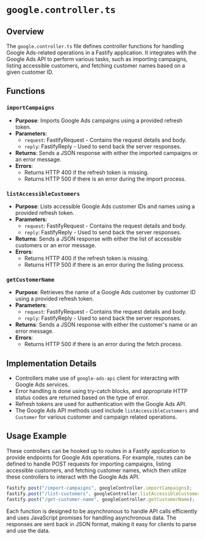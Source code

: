 # `google.controller.ts`

## Overview

The `google.controller.ts` file defines controller functions for handling Google Ads-related operations in a Fastify application. It integrates with the Google Ads API to perform various tasks, such as importing campaigns, listing accessible customers, and fetching customer names based on a given customer ID.

## Functions

### `importCampaigns`

- **Purpose**: Imports Google Ads campaigns using a provided refresh token.
- **Parameters**:
  - `request`: FastifyRequest - Contains the request details and body.
  - `reply`: FastifyReply - Used to send back the server responses.
- **Returns**: Sends a JSON response with either the imported campaigns or an error message.
- **Errors**:
  - Returns HTTP 400 if the refresh token is missing.
  - Returns HTTP 500 if there is an error during the import process.

### `listAccessibleCustomers`

- **Purpose**: Lists accessible Google Ads customer IDs and names using a provided refresh token.
- **Parameters**:
  - `request`: FastifyRequest - Contains the request details and body.
  - `reply`: FastifyReply - Used to send back the server responses.
- **Returns**: Sends a JSON response with either the list of accessible customers or an error message.
- **Errors**:
  - Returns HTTP 400 if the refresh token is missing.
  - Returns HTTP 500 if there is an error during the listing process.

### `getCustomerName`

- **Purpose**: Retrieves the name of a Google Ads customer by customer ID using a provided refresh token.
- **Parameters**:
  - `request`: FastifyRequest - Contains the request details and body.
  - `reply`: FastifyReply - Used to send back the server responses.
- **Returns**: Sends a JSON response with either the customer's name or an error message.
- **Errors**:
  - Returns HTTP 500 if there is an error during the fetch process.

## Implementation Details

- Controllers make use of `google-ads-api` client for interacting with Google Ads services.
- Error handling is done using try-catch blocks, and appropriate HTTP status codes are returned based on the type of error.
- Refresh tokens are used for authentication with the Google Ads API.
- The Google Ads API methods used include `listAccessibleCustomers` and `Customer` for various customer and campaign related operations.

## Usage Example

These controllers can be hooked up to routes in a Fastify application to provide endpoints for Google Ads operations. For example, routes can be defined to handle POST requests for importing campaigns, listing accessible customers, and fetching customer names, which then utilize these controllers to interact with the Google Ads API.

```javascript
fastify.post("/import-campaigns", googleController.importCampaigns);
fastify.post("/list-customers", googleController.listAccessibleCustomers);
fastify.post("/get-customer-name", googleController.getCustomerName);
```

Each function is designed to be asynchronous to handle API calls efficiently and uses JavaScript promises for handling asynchronous data. The responses are sent back in JSON format, making it easy for clients to parse and use the data.

